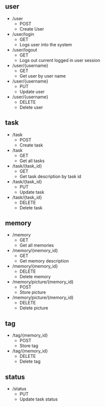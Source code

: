 ## user
- /user
    - POST
    - Create User
- /user/login
    - GET
    - Logs user into the system
- /user/logout
    - GET
    - Logs out current logged in user session
- /user/{username}
    - GET
    - Get user by user name
- /user/{username}
    - PUT
    - Update user
- /user/{username}
    - DELETE
    - Delete user

## task
- /task
    - POST
    - Create task
- /task
    - GET
    - Get all tasks
- /task/{task_id}
    - GET
    - Get task description by task id
- /task/{task_id}
    - PUT
    - Update task
- /task/{task_id}
    - DELETE
    - Delete task

## memory
- /memory
    - GET 
    - Get all memories
- /memory/{memory_id}
    - GET
    - Get memory description
- /memory/{memory_id}
    - DELETE
    - Delete memory
- /memory/picture/{memory_id}
    - POST
    - Store picture
- /memory/picture/{memory_id}
    - DELETE
    - Delete picture

## tag
- /tag/{memory_id}
    - POST
    - Store tag
- /tag/{memory_id}
    - DELETE
    - Delete tag

## status
 - /status
    - PUT
    - Update task status
